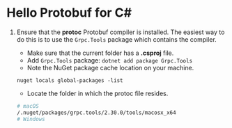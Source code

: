 # Hello Protobuf for C#

1. Ensure that the **protoc** Protobuf compiler is installed. The easiest way to do this is to use the `Grpc.Tools` package which contains the compiler.
   - Make sure that the current folder has a **.csproj** file.
   - Add `Grpc.Tools` package: `dotnet add package Grpc.Tools`
   - Note the NuGet package cache location on your machine.

    ```
    nuget locals global-packages -list
    ```
   - Locate the folder in which the protoc file resides.
    ```bash
    # macOS
    /.nuget/packages/grpc.tools/2.30.0/tools/macosx_x64
    # Windows
    
    ```
